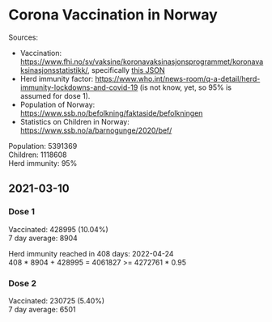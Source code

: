 # Corona Vaccination in Norway

Sources:

- Vaccination: <https://www.fhi.no/sv/vaksine/koronavaksinasjonsprogrammet/koronavaksinasjonsstatistikk/>, specifically [this JSON](https://www.fhi.no/api/chartdata/api/99119)
- Herd immunity factor: <https://www.who.int/news-room/q-a-detail/herd-immunity-lockdowns-and-covid-19> (is not know, yet, so 95% is assumed for dose 1).
- Population of Norway: <https://www.ssb.no/befolkning/faktaside/befolkningen>
- Statistics on Children in Norway: https://www.ssb.no/a/barnogunge/2020/bef/



Population: 5391369  
Children: 1118608  
Herd immunity: 95%  

## 2021-03-10

### Dose 1

Vaccinated: 428995 (10.04%)  
7 day average: 8904

Herd immunity reached in 408 days: 2022-04-24  
408 * 8904 + 428995 = 4061827 >= 4272761 * 0.95

### Dose 2

Vaccinated: 230725 (5.40%)  
7 day average: 6501

